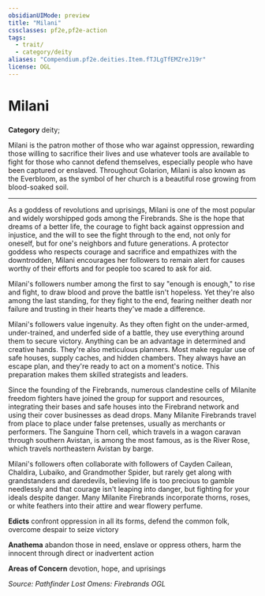 ```yaml
---
obsidianUIMode: preview
title: "Milani"
cssclasses: pf2e,pf2e-action
tags:
  - trait/
  - category/deity
aliases: "Compendium.pf2e.deities.Item.fTJLgTfEMZreJ19r"
license: OGL
---
```

# Milani

### 

**Category** deity; 




Milani is the patron mother of those who war against oppression, rewarding those willing to sacrifice their lives and use whatever tools are available to fight for those who cannot defend themselves, especially people who have been captured or enslaved. Throughout Golarion, Milani is also known as the Everbloom, as the symbol of her church is a beautiful rose growing from blood-soaked soil.

* * *

As a goddess of revolutions and uprisings, Milani is one of the most popular and widely worshipped gods among the Firebrands. She is the hope that dreams of a better life, the courage to fight back against oppression and injustice, and the will to see the fight through to the end, not only for oneself, but for one's neighbors and future generations. A protector goddess who respects courage and sacrifice and empathizes with the downtrodden, Milani encourages her followers to remain alert for causes worthy of their efforts and for people too scared to ask for aid.

Milani's followers number among the first to say "enough is enough," to rise and fight, to draw blood and prove the battle isn't hopeless. Yet they're also among the last standing, for they fight to the end, fearing neither death nor failure and trusting in their hearts they've made a difference.

Milani's followers value ingenuity. As they often fight on the under-armed, under-trained, and underfed side of a battle, they use everything around them to secure victory. Anything can be an advantage in determined and creative hands. They're also meticulous planners. Most make regular use of safe houses, supply caches, and hidden chambers. They always have an escape plan, and they're ready to act on a moment's notice. This preparation makes them skilled strategists and leaders.

Since the founding of the Firebrands, numerous clandestine cells of Milanite freedom fighters have joined the group for support and resources, integrating their bases and safe houses into the Firebrand network and using their cover businesses as dead drops. Many Milanite Firebrands travel from place to place under false pretenses, usually as merchants or performers. The Sanguine Thorn cell, which travels in a wagon caravan through southern Avistan, is among the most famous, as is the River Rose, which travels northeastern Avistan by barge.

Milani's followers often collaborate with followers of Cayden Cailean, Chaldira, Lubaiko, and Grandmother Spider, but rarely get along with grandstanders and daredevils, believing life is too precious to gamble needlessly and that courage isn't leaping into danger, but fighting for your ideals despite danger. Many Milanite Firebrands incorporate thorns, roses, or white feathers into their attire and wear flowery perfume.

**Edicts** confront oppression in all its forms, defend the common folk, overcome despair to seize victory

**Anathema** abandon those in need, enslave or oppress others, harm the innocent through direct or inadvertent action

**Areas of Concern** devotion, hope, and uprisings

*Source: Pathfinder Lost Omens: Firebrands*
*OGL*